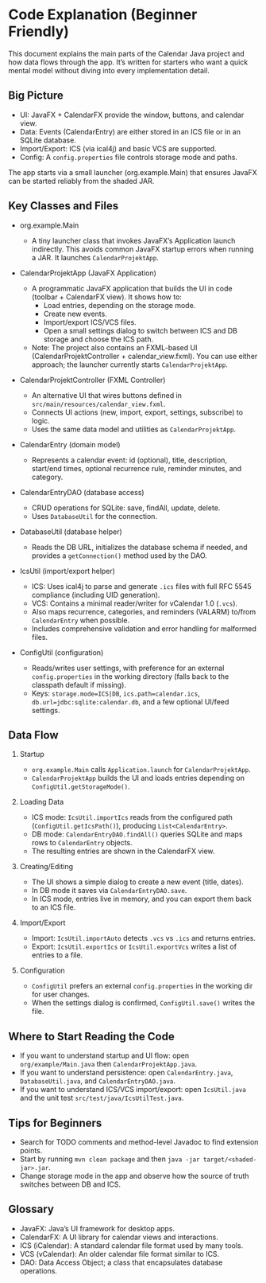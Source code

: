 # Code Explanation (Beginner Friendly)

This document explains the main parts of the Calendar Java project and how data flows through the app. It’s written for starters who want a quick mental model without diving into every implementation detail.

## Big Picture
- UI: JavaFX + CalendarFX provide the window, buttons, and calendar view.
- Data: Events (CalendarEntry) are either stored in an ICS file or in an SQLite database.
- Import/Export: ICS (via ical4j) and basic VCS are supported.
- Config: A `config.properties` file controls storage mode and paths.

The app starts via a small launcher (org.example.Main) that ensures JavaFX can be started reliably from the shaded JAR.

## Key Classes and Files

- org.example.Main
  - A tiny launcher class that invokes JavaFX’s Application launch indirectly. This avoids common JavaFX startup errors when running a JAR. It launches `CalendarProjektApp`.

- CalendarProjektApp (JavaFX Application)
  - A programmatic JavaFX application that builds the UI in code (toolbar + CalendarFX view). It shows how to:
    - Load entries, depending on the storage mode.
    - Create new events.
    - Import/export ICS/VCS files.
    - Open a small settings dialog to switch between ICS and DB storage and choose the ICS path.
  - Note: The project also contains an FXML-based UI (CalendarProjektController + calendar_view.fxml). You can use either approach; the launcher currently starts `CalendarProjektApp`.

- CalendarProjektController (FXML Controller)
  - An alternative UI that wires buttons defined in `src/main/resources/calendar_view.fxml`.
  - Connects UI actions (new, import, export, settings, subscribe) to logic.
  - Uses the same data model and utilities as `CalendarProjektApp`.

- CalendarEntry (domain model)
  - Represents a calendar event: id (optional), title, description, start/end times, optional recurrence rule, reminder minutes, and category.

- CalendarEntryDAO (database access)
  - CRUD operations for SQLite: save, findAll, update, delete.
  - Uses `DatabaseUtil` for the connection.

- DatabaseUtil (database helper)
  - Reads the DB URL, initializes the database schema if needed, and provides a `getConnection()` method used by the DAO.

- IcsUtil (import/export helper)
  - ICS: Uses ical4j to parse and generate `.ics` files with full RFC 5545 compliance (including UID generation).
  - VCS: Contains a minimal reader/writer for vCalendar 1.0 (`.vcs`).
  - Also maps recurrence, categories, and reminders (VALARM) to/from `CalendarEntry` when possible.
  - Includes comprehensive validation and error handling for malformed files.

- ConfigUtil (configuration)
  - Reads/writes user settings, with preference for an external `config.properties` in the working directory (falls back to the classpath default if missing).
  - Keys: `storage.mode=ICS|DB`, `ics.path=calendar.ics`, `db.url=jdbc:sqlite:calendar.db`, and a few optional UI/feed settings.

## Data Flow
1. Startup
   - `org.example.Main` calls `Application.launch` for `CalendarProjektApp`.
   - `CalendarProjektApp` builds the UI and loads entries depending on `ConfigUtil.getStorageMode()`.

2. Loading Data
   - ICS mode: `IcsUtil.importIcs` reads from the configured path (`ConfigUtil.getIcsPath()`), producing `List<CalendarEntry>`.
   - DB mode: `CalendarEntryDAO.findAll()` queries SQLite and maps rows to `CalendarEntry` objects.
   - The resulting entries are shown in the CalendarFX view.

3. Creating/Editing
   - The UI shows a simple dialog to create a new event (title, dates).
   - In DB mode it saves via `CalendarEntryDAO.save`.
   - In ICS mode, entries live in memory, and you can export them back to an ICS file.

4. Import/Export
   - Import: `IcsUtil.importAuto` detects `.vcs` vs `.ics` and returns entries.
   - Export: `IcsUtil.exportIcs` or `IcsUtil.exportVcs` writes a list of entries to a file.

5. Configuration
   - `ConfigUtil` prefers an external `config.properties` in the working dir for user changes.
   - When the settings dialog is confirmed, `ConfigUtil.save()` writes the file.

## Where to Start Reading the Code
- If you want to understand startup and UI flow: open `org/example/Main.java` then `CalendarProjektApp.java`.
- If you want to understand persistence: open `CalendarEntry.java`, `DatabaseUtil.java`, and `CalendarEntryDAO.java`.
- If you want to understand ICS/VCS import/export: open `IcsUtil.java` and the unit test `src/test/java/IcsUtilTest.java`.

## Tips for Beginners
- Search for TODO comments and method-level Javadoc to find extension points.
- Start by running `mvn clean package` and then `java -jar target/<shaded-jar>.jar`.
- Change storage mode in the app and observe how the source of truth switches between DB and ICS.

## Glossary
- JavaFX: Java’s UI framework for desktop apps.
- CalendarFX: A UI library for calendar views and interactions.
- ICS (iCalendar): A standard calendar file format used by many tools.
- VCS (vCalendar): An older calendar file format similar to ICS.
- DAO: Data Access Object; a class that encapsulates database operations.
